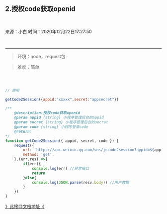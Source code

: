 <!--
 * @Descripttion: 
 * @version: 
 * @Author: miss zhang
 * @Date: 2020-12-22 16:31:52
 * @LastEditors: zhang zi fang
 * @LastEditTime: 2020-12-22 17:52:45
-->

## 2.授权code获取openid

</br>

来源：小白   时间：2020年12月22日17:27:50

</br>

---
> 环境：node，request包

> 难度：简单

</br>

```javascript

// 使用

getCode2Session({appid:"xxxxx",secret:"appsecret"})

/** 
    @description:授权code获取openid
    @param appid {string} 小程序管理后台的appid
    @param secret {string} 小程序管理后台的secret
    @param code {string} 小程序登录code
    @return:
*/
function getCode2Session({ appid, secret, code }) {
	request({
		url: `https://api.weixin.qq.com/sns/jscode2session?appid=${appid}&secret=${secret}&js_code=${code}&grant_type=authorization_code`,
		method: 'get',
	},(err,res) =>{
		if(err){
			console.log(err) //异常接口
			return
		}else{
			console.log(JSON.parse(resv.body)) //用户数据
		}
	})
}
```

[》此接口文档地址《](https://developers.weixin.qq.com/miniprogram/dev/api-backend/open-api/login/auth.code2Session.html#%E8%AF%B7%E6%B1%82%E5%9C%B0%E5%9D%80)
